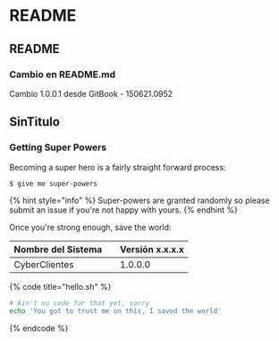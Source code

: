 # README

## README

### Cambio en README.md

Cambio 1.0.0.1 desde GitBook - 150621.0952

## SinTitulo

### Getting Super Powers

Becoming a super hero is a fairly straight forward process:

```text
$ give me super-powers
```

{% hint style="info" %}
Super-powers are granted randomly so please submit an issue if you're not happy with yours.
{% endhint %}

Once you're strong enough, save the world:

| Nombre del Sistema|  | Versión x.x.x.x |
| :--- | :--- | :--- |
| CyberClientes |  | 1.0.0.0 |

{% code title="hello.sh" %}
```bash
# Ain't no code for that yet, sorry
echo 'You got to trust me on this, I saved the world'
```
{% endcode %}

